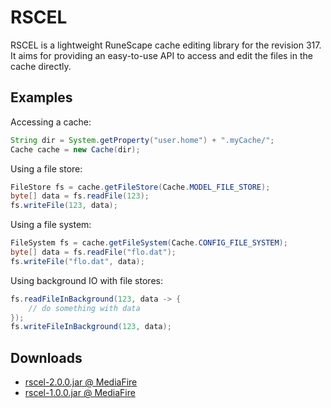 # RSCEL

RSCEL is a lightweight RuneScape cache editing library for the revision 317. It aims for providing an easy-to-use API to access and edit the files in the cache directly.

## Examples

Accessing a cache:

```java
String dir = System.getProperty("user.home") + ".myCache/";
Cache cache = new Cache(dir);
```

Using a file store:

```java
FileStore fs = cache.getFileStore(Cache.MODEL_FILE_STORE);
byte[] data = fs.readFile(123);
fs.writeFile(123, data);
```

Using a file system:

```java
FileSystem fs = cache.getFileSystem(Cache.CONFIG_FILE_SYSTEM);
byte[] data = fs.readFile("flo.dat");
fs.writeFile("flo.dat", data);
```

Using background IO with file stores:

```java
fs.readFileInBackground(123, data -> {
    // do something with data
});
fs.writeFileInBackground(123, data);
```

## Downloads

* [rscel-2.0.0.jar @ MediaFire](http://www.mediafire.com/download/6mgfokzl4odfgbd/rscel-2.0.0.jar)
* [rscel-1.0.0.jar @ MediaFire](http://www.mediafire.com/download/x1qwu3klctzdkzs/rscel-1.0.0.jar)